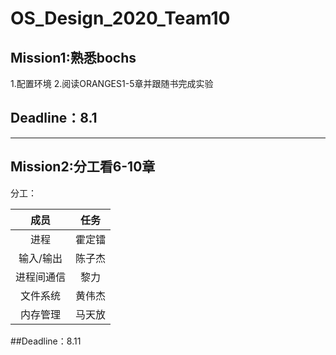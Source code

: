 # OS_Design_2020_Team10

## Mission1:熟悉bochs
1.配置环境
2.阅读ORANGES1-5章并跟随书完成实验
## Deadline：8.1

---------

## Mission2:分工看6-10章

分工：

|  成员   | 任务 |
|  :----:  | :----:  |
| 进程  | 霍定镭 |
| 输入/输出  | 陈子杰 |
| 进程间通信  | 黎力 |
| 文件系统  | 黄伟杰 |
| 内存管理  | 马天放 |

##Deadline：8.11
